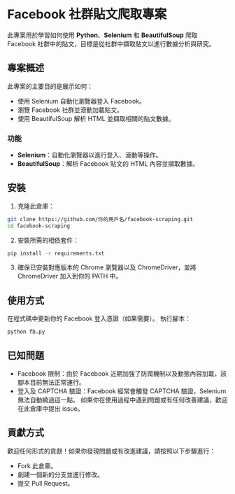 # Facebook 社群貼文爬取專案

此專案用於學習如何使用 **Python**、**Selenium** 和 **BeautifulSoup** 爬取 Facebook 社群中的貼文，目標是從社群中擷取貼文以進行數據分析與研究。

## 專案概述

此專案的主要目的是展示如何：
- 使用 Selenium 自動化瀏覽器登入 Facebook。
- 瀏覽 Facebook 社群並滾動加載貼文。
- 使用 BeautifulSoup 解析 HTML 並擷取相關的貼文數據。

### 功能
- **Selenium**：自動化瀏覽器以進行登入、滾動等操作。
- **BeautifulSoup**：解析 Facebook 貼文的 HTML 內容並擷取數據。

## 安裝

1. 克隆此倉庫：
```bash
git clone https://github.com/你的用戶名/facebook-scraping.git
cd facebook-scraping
```

2. 安裝所需的相依套件：
```bash
pip install -r requirements.txt
```
3. 確保已安裝對應版本的 Chrome 瀏覽器以及 ChromeDriver，並將 ChromeDriver 加入到你的 PATH 中。

## 使用方式
在程式碼中更新你的 Facebook 登入憑證（如果需要）。
執行腳本：
```bash
python fb.py
```

## 已知問題
- Facebook 限制：由於 Facebook 近期加強了防爬機制以及動態內容加載，該腳本目前無法正常運行。
- 登入及 CAPTCHA 驗證：Facebook 經常會觸發 CAPTCHA 驗證，Selenium 無法自動繞過這一點。
如果你在使用過程中遇到問題或有任何改善建議，歡迎在此倉庫中提出 issue。

## 貢獻方式
歡迎任何形式的貢獻！如果你發現問題或有改進建議，請按照以下步驟進行：
- Fork 此倉庫。
- 創建一個新的分支並進行修改。
- 提交 Pull Request。

